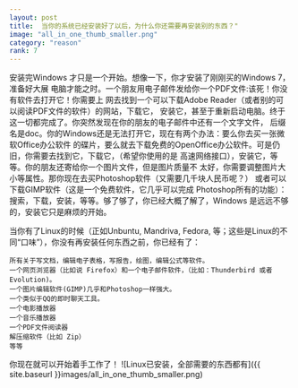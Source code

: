 ```yaml
---
layout: post
title:  当你的系统已经安装好了以后，为什么你还需要再安装别的东西？"
image: "all_in_one_thumb_smaller.png"
category: "reason"
rank: 7
---
```

安装完Windows 才只是一个开始。想像一下，你才安装了刚刚买的Windows 7，准备好大展 电脑才能之时。一个朋友用电子邮件发给你一个PDF文件:该死！你没有软件去打开它！你需要上 网去找到一个可以下载Adobe Reader（或者别的可以阅读PDF文件的软件）的网站，下载它， 安装它，甚至于重新启动电脑。终于这一切都完成了。你突然发现在你的朋友的电子邮件中还有一个文字文件， 后缀名是doc。你的Windows还是无法打开它，现在有两个办法：要么你去买一张微软Office办公软件 的碟片，要么就去下载免费的OpenOffice办公软件。可是仍旧，你需要去找到它，下载它，（希望你使用的是 高速网络接口），安装它，等等。你的朋友还寄给你一个图片文件，但是图片质量不 太好，你需要调整图片大小等属性。那你现在去买Photoshop软件（又需要几千块人民币呢？） 或者可以下载GIMP软件（这是一个免费软件，它几乎可以完成 Photoshop所有的功能）： 搜索，下载，安装，等等。够了够了，你已经大概了解了，Windows 是远远不够的，安装它只是麻烦的开始。

当你有了Linux的时候（正如Unbuntu, Mandriva, Fedora, 等；这些是Linux的不同“口味”），你没有再安装任何东西之前，你已经有了：

    所有关于写文档，编辑电子表格，写报告，绘图，编辑公式等软件。
    一个网页浏览器（比如说 Firefox）和一个电子邮件软件，（比如：Thunderbird 或者 Evolution)。
    一个图片编辑软件(GIMP)几乎和Photoshop一样强大。
    一个类似于QQ的即时聊天工具。
    一个电影播放器
    一个音乐播放器
    一个PDF文件阅读器
    解压缩软件（比如 Zip）
    等等

你现在就可以开始着手工作了！
![Linux已安装，全部需要的东西都有]({{ site.baseurl }}images/all_in_one_thumb_smaller.png)
